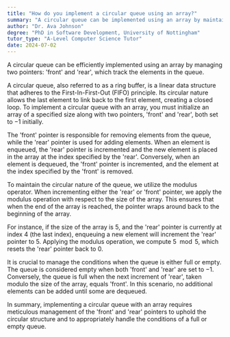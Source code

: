 ```yaml
---
title: "How do you implement a circular queue using an array?"
summary: "A circular queue can be implemented using an array by maintaining two pointers, front and rear, to track queue elements."
author: "Dr. Ava Johnson"
degree: "PhD in Software Development, University of Nottingham"
tutor_type: "A-Level Computer Science Tutor"
date: 2024-07-02
---
```


A circular queue can be efficiently implemented using an array by managing two pointers: 'front' and 'rear', which track the elements in the queue.

A circular queue, also referred to as a ring buffer, is a linear data structure that adheres to the First-In-First-Out (FIFO) principle. Its circular nature allows the last element to link back to the first element, creating a closed loop. To implement a circular queue with an array, you must initialize an array of a specified size along with two pointers, 'front' and 'rear', both set to $-1$ initially.

The 'front' pointer is responsible for removing elements from the queue, while the 'rear' pointer is used for adding elements. When an element is enqueued, the 'rear' pointer is incremented and the new element is placed in the array at the index specified by the 'rear'. Conversely, when an element is dequeued, the 'front' pointer is incremented, and the element at the index specified by the 'front' is removed.

To maintain the circular nature of the queue, we utilize the modulus operator. When incrementing either the 'rear' or 'front' pointer, we apply the modulus operation with respect to the size of the array. This ensures that when the end of the array is reached, the pointer wraps around back to the beginning of the array.

For instance, if the size of the array is $5$, and the 'rear' pointer is currently at index $4$ (the last index), enqueuing a new element will increment the 'rear' pointer to $5$. Applying the modulus operation, we compute $5 \mod 5$, which resets the 'rear' pointer back to $0$.

It is crucial to manage the conditions when the queue is either full or empty. The queue is considered empty when both 'front' and 'rear' are set to $-1$. Conversely, the queue is full when the next increment of 'rear', taken modulo the size of the array, equals 'front'. In this scenario, no additional elements can be added until some are dequeued.

In summary, implementing a circular queue with an array requires meticulous management of the 'front' and 'rear' pointers to uphold the circular structure and to appropriately handle the conditions of a full or empty queue.
    